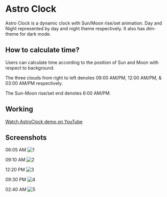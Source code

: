# Astro Clock

Astro Clock is a dynamic clock with Sun/Moon rise/set animation.
Day and Night represented by day and night theme respectively.
It also has dim-theme for dark mode.

How to calculate time?
-
Users can calculate time according to the position of Sun and Moon with respect to background.

The three clouds from right to left denotes 09:00 AM/PM, 12:00 AM/PM, & 03:00 AM/PM respectively.

The Sun-Moon rise/set end denotes 6:00 AM/PM.

Working
-
[Watch AstroClock demo on YouTube](https://youtu.be/4XEsHSq_ZXs)

Screenshots
-
06:05 AM
![1](https://user-images.githubusercontent.com/20029287/71783433-aee1dd00-300c-11ea-8fa8-3d4259fdd1f3.jpg)

09:10 AM
![2](https://user-images.githubusercontent.com/20029287/71783435-b2756400-300c-11ea-96fc-fad9c285ed0c.jpg)

12:20 PM
![3](https://user-images.githubusercontent.com/20029287/71783437-b608eb00-300c-11ea-8dc6-a84c0d4c7d30.jpg)

09:30 PM
![4](https://user-images.githubusercontent.com/20029287/71783440-b86b4500-300c-11ea-966f-75e82216bd16.jpg)

02:40 AM
![5](https://user-images.githubusercontent.com/20029287/71783441-bbfecc00-300c-11ea-8ab0-b0cfdd575fc1.jpg)

